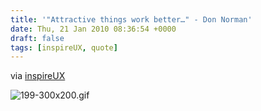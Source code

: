 ```yaml
---
title: '"Attractive things work better…" - Don Norman'
date: Thu, 21 Jan 2010 08:36:54 +0000
draft: false
tags: [inspireUX, quote]
---
```


via [inspireUX](http://www.inspireux.com)

![199-300x200.gif](http://www.inspireux.com/wp-content/uploads/199-300x200.gif "199-300x200.gif")